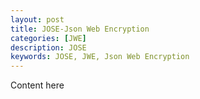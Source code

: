 ```yaml
---
layout: post
title: JOSE-Json Web Encryption
categories: [JWE]
description: JOSE
keywords: JOSE, JWE, Json Web Encryption
---
```


Content here
